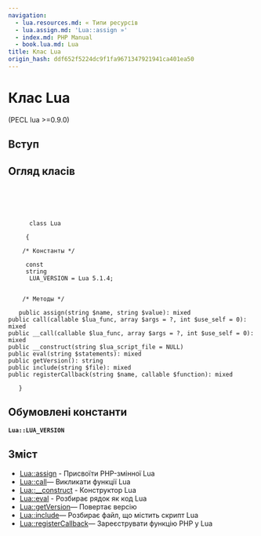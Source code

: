 ```yaml
---
navigation:
  - lua.resources.md: « Типи ресурсів
  - lua.assign.md: 'Lua::assign »'
  - index.md: PHP Manual
  - book.lua.md: Lua
title: Клас Lua
origin_hash: ddf652f5224dc9f1fa9671347921941ca401ea50
---
```

# Клас Lua

(PECL lua >=0.9.0)

## Вступ

## Огляд класів

```classsynopsis


    
    
     
      class Lua
     
     {
    
    /* Константы */
    
     const
     string
      LUA_VERSION = Lua 5.1.4;


    /* Методы */
    
   public assign(string $name, string $value): mixed
public call(callable $lua_func, array $args = ?, int $use_self = 0): mixed
public __call(callable $lua_func, array $args = ?, int $use_self = 0): mixed
public __construct(string $lua_script_file = NULL)
public eval(string $statements): mixed
public getVersion(): string
public include(string $file): mixed
public registerCallback(string $name, callable $function): mixed

   }
```

## Обумовлені константи

**`Lua::LUA_VERSION`**

## Зміст

-   [Lua::assign](lua.assign.md) \- Присвоїти PHP-змінної Lua
-   [Lua::call](lua.call.md)— Викликати функції Lua
-   [Lua::\_\_construct](lua.construct.md) \- Конструктор Lua
-   [Lua::eval](lua.eval.md) \- Розбирає рядок як код Lua
-   [Lua::getVersion](lua.getversion.md)— Повертає версію
-   [Lua::include](lua.include.md)— Розбирає файл, що містить скрипт Lua
-   [Lua::registerCallback](lua.registercallback.md)— Зареєструвати функцію PHP у Lua

